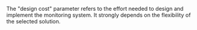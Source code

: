The "design cost" parameter refers to the effort needed to design and implement the monitoring system. It strongly depends on the flexibility of the selected solution.
